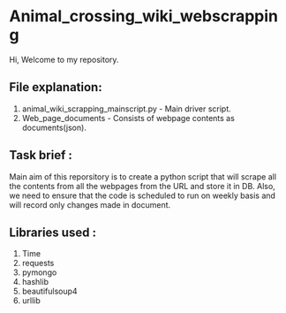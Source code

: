 # Animal_crossing_wiki_webscrapping

Hi,
Welcome to my repository. 

## File explanation: 
1) animal_wiki_scrapping_mainscript.py - Main driver script.
2) Web_page_documents - Consists of webpage contents as documents(json).

## Task brief :

Main aim of this reporsitory is to create a python script that will scrape all the contents from all the webpages from the URL and store it in DB. Also, we need to 
ensure that the code is scheduled to run on weekly basis and will record only changes made in document. 

## Libraries used :

1) Time
2) requests
3) pymongo
4) hashlib
5) beautifulsoup4
6) urllib

##
